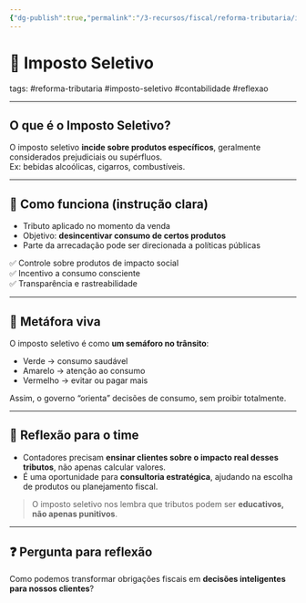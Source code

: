 ```yaml
---
{"dg-publish":true,"permalink":"/3-recursos/fiscal/reforma-tributaria/is-imposto-seletivo/","dgPassFrontmatter":true,"created":"2025-08-14T08:59:55.638-03:00","updated":"2025-08-29T08:39:07.984-03:00"}
---
```


# 🚦 Imposto Seletivo  
tags: #reforma-tributaria #imposto-seletivo #contabilidade #reflexao  

---

## O que é o Imposto Seletivo?  

O imposto seletivo **incide sobre produtos específicos**, geralmente considerados prejudiciais ou supérfluos.  
Ex: bebidas alcoólicas, cigarros, combustíveis.  

---

## 🔎 Como funciona (instrução clara)  

- Tributo aplicado no momento da venda  
- Objetivo: **desincentivar consumo de certos produtos**  
- Parte da arrecadação pode ser direcionada a políticas públicas  

✅ Controle sobre produtos de impacto social  
✅ Incentivo a consumo consciente  
✅ Transparência e rastreabilidade  

---

## 🚦 Metáfora viva  

O imposto seletivo é como **um semáforo no trânsito**:  
- Verde → consumo saudável  
- Amarelo → atenção ao consumo  
- Vermelho → evitar ou pagar mais  

Assim, o governo “orienta” decisões de consumo, sem proibir totalmente.  

---

## 💭 Reflexão para o time  

- Contadores precisam **ensinar clientes sobre o impacto real desses tributos**, não apenas calcular valores.  
- É uma oportunidade para **consultoria estratégica**, ajudando na escolha de produtos ou planejamento fiscal.  

> O imposto seletivo nos lembra que tributos podem ser **educativos, não apenas punitivos**.  

---

## ❓ Pergunta para reflexão  
Como podemos transformar obrigações fiscais em **decisões inteligentes para nossos clientes**?